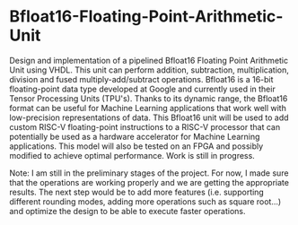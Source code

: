 # Bfloat16-Floating-Point-Arithmetic-Unit
Design and implementation of a pipelined Bfloat16 Floating Point Arithmetic Unit using VHDL. This unit can perform addition, subtraction, multiplication, division and fused multiply-add/subtract operations. Bfloat16 is a 16-bit floating-point data type developed at Google and currently used in their Tensor Processing Units (TPU's). Thanks to its dynamic range, the Bfloat16 format can be useful for Machine Learning applications that work well with low-precision representations of data. This Bfloat16 unit will be used to add custom RISC-V floating-point instructions to a RISC-V processor that can potentially be used as a hardware accelerator for Machine Learning applications. This model will also be tested on an FPGA and possibly modified to achieve optimal performance. Work is still in progress.

Note: I am still in the preliminary stages of the project. For now, I made sure that the operations are working properly and we are getting the appropriate results. The next step would be to add more features (i.e. supporting different rounding modes, adding more operations such as square root...) and optimize the design to be able to execute faster operations.
